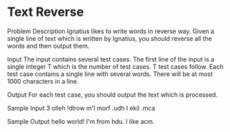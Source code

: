 # Text Reverse
Problem Description
Ignatius likes to write words in reverse way. Given a single line of text which is written by Ignatius, you should reverse all the words and then output them.
 

Input
The input contains several test cases. The first line of the input is a single integer T which is the number of test cases. T test cases follow.
Each test case contains a single line with several words. There will be at most 1000 characters in a line.
 

Output
For each test case, you should output the text which is processed.
 

Sample Input
3
olleh !dlrow
m'I morf .udh
I ekil .mca
 

Sample Output
hello world!
I'm from hdu.
I like acm.
